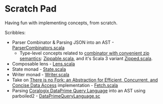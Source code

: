 # Scratch Pad

Having fun with implementing concepts, from scratch.

Scribbles:
  - Parser Combinator & Parsing JSON into an AST - [ParserCombinators.scala](modules/scratch-pad-2/src/main/scala/io/svranesevic/scratchpad/ParserCombinators.scala)
    - Type-level concepts related to [combinator with convenient zip semantics](modules/scratch-pad-2/src/main/scala/io/svranesevic/scratchpad/ParserCombinators.scala#L232-L242): [Zippable.scala](modules/scratch-pad-2/src/main/scala/io/svranesevic/scratchpad/Zippable.scala), and it's Scala 3 variant [Zipped.scala](modules/scratch-pad-3/src/main/scala/io/svranesevic/scratchpad/Zipped.scala).
  - Composable lens - [Lens.scala](modules/scratch-pad-2/src/main/scala/io/svranesevic/scratchpad/Lens.scala)
  - State monad - [State.scala](modules/scratch-pad-2/src/main/scala/io/svranesevic/scratchpad/State.scala)
  - Writer monad - [Writer.scala](modules/scratch-pad-2/src/main/scala/io/svranesevic/scratchpad/Writer.scala)
  - Take on [There is no Fork: an Abstraction for Efficient, Concurrent, and Concise Data Access](http://simonmar.github.io/bib/papers/haxl-icfp14.pdf) implementation - [Fetch.scala](modules/scratch-pad-3/src/main/scala/io/svranesevic/scratchpad/Fetch.scala)
  - Parsing [Coralogix DataPrime Query Language](https://coralogix.com/docs/dataprime-query-language/) into an AST using parboiled2 - [DataPrimeQueryLanguage.sc](Worksheets/DataPrimeQueryLanguage.sc)
